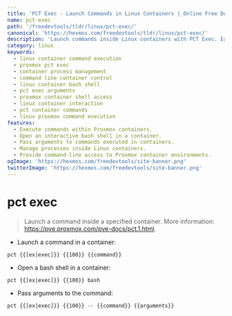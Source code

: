 ```yaml
---
title: 'PCT Exec - Launch Commands in Linux Containers | Online Free DevTools by Hexmos'
name: pct-exec
path: '/freedevtools/tldr/linux/pct-exec/'
canonical: 'https://hexmos.com/freedevtools/tldr/linux/pct-exec/'
description: 'Launch commands inside Linux containers with PCT Exec. Easily manage and control processes within your Proxmox VE environments. Free online tool, no registration required.'
category: linux
keywords:
  - linux container command execution
  - proxmox pct exec
  - container process management
  - command line container control
  - linux container bash shell
  - pct exec arguments
  - proxmox container shell access
  - linux container interaction
  - pct container commands
  - linux proxmox command execution
features:
  - Execute commands within Proxmox containers.
  - Open an interactive bash shell in a container.
  - Pass arguments to commands executed in containers.
  - Manage processes inside Linux containers.
  - Provide command-line access to Proxmox container environments.
ogImage: 'https://hexmos.com/freedevtools/site-banner.png'
twitterImage: 'https://hexmos.com/freedevtools/site-banner.png'
---
```


# pct exec

> Launch a command inside a specified container.
> More information: <https://pve.proxmox.com/pve-docs/pct.1.html>.

- Launch a command in a container:

`pct {{[ex|exec]}} {{100}} {{command}}`

- Open a bash shell in a container:

`pct {{[ex|exec]}} {{100}} bash`

- Pass arguments to the command:

`pct {{[ex|exec]}} {{100}} -- {{command}} {{arguments}}`
